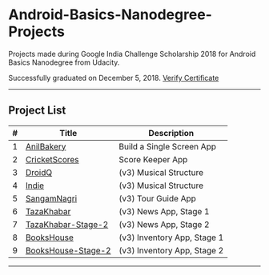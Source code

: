 # Android-Basics-Nanodegree-Projects
Projects made during Google India Challenge Scholarship 2018 for Android Basics Nanodegree from Udacity.

Successfully graduated on December 5, 2018. [Verify Certificate](https://confirm.udacity.com/NTW3DTT2)

---

## Project List

| # | Title | Description |
| --- | --- | --- |
| 1 | [AnilBakery](https://github.com/Shubham6059/Android-Basics-Nanodegree-Projects/tree/master/AnilBakery) | Build a Single Screen App |
| 2 | [CricketScores](https://github.com/Shubham6059/Android-Basics-Nanodegree-Projects/tree/master/CricketScores) | Score Keeper App |
| 3 | [DroidQ](https://github.com/Shubham6059/Android-Basics-Nanodegree-Projects/tree/master/DroidQ) | (v3) Musical Structure |
| 4 | [Indie](https://github.com/Shubham6059/Android-Basics-Nanodegree-Projects/tree/master/Indie) | (v3) Musical Structure |
| 5 | [SangamNagri](https://github.com/Shubham6059/Android-Basics-Nanodegree-Projects/tree/master/SangamNagri) | (v3) Tour Guide App |
| 6 | [TazaKhabar](https://github.com/Shubham6059/Android-Basics-Nanodegree-Projects/tree/master/TazaKhabar) | (v3) News App, Stage 1 |
| 7 | [TazaKhabar-Stage-2](https://github.com/Shubham6059/Android-Basics-Nanodegree-Projects/tree/master/TazaKhabar-Stage-2) | (v3) News App, Stage 2 |
| 8 | [BooksHouse](https://github.com/Shubham6059/Android-Basics-Nanodegree-Projects/tree/master/BooksHouse) | (v3) Inventory App, Stage 1 |
| 9 | [BooksHouse-Stage-2](https://github.com/Shubham6059/Android-Basics-Nanodegree-Projects/tree/master/BooksHouse-Stage-2) | (v3) Inventory App, Stage 2 |

---

